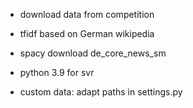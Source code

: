 - download data from competition
- tfidf based on German wikipedia
- spacy download de_core_news_sm
- python 3.9 for svr

- custom data: adapt paths in settings.py